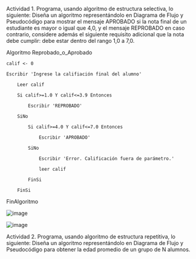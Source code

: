 Actividad 1. Programa, usando algoritmo de estructura selectiva, lo siguiente:
Diseña un algoritmo representándolo en Diagrama de Flujo y Pseudocódigo para mostrar el mensaje APROBADO si la nota final de un estudiante es mayor o igual que 4,0,
y el mensaje REPROBADO en caso contrario, considere además el siguiente requisito adicional que la nota debe cumplir: debe estar dentro del rango 1,0 a 7,0.

Algoritmo Reprobado_o_Aprobado

	calif <- 0
	
	Escribir 'Ingrese la califiación final del alumno'
	
		Leer calif
		
		Si calif>=1.0 Y calif<=3.9 Entonces
		
			Escribir 'REPROBADO'
			
		SiNo
		
			Si calif>=4.0 Y calif<=7.0 Entonces
			
				Escribir 'APROBADO'
				
			SiNo
			
				Escribir 'Error. Calificación fuera de parámetro.'
				
				leer calif
				
			FinSi
			
		FinSi
		
FinAlgoritmo

![image](https://user-images.githubusercontent.com/99224635/166507201-1a03bc9e-5e34-48d7-acbc-93740dec395a.png)


![image](https://user-images.githubusercontent.com/99224635/166507709-af9ce5ef-28d9-4429-a8f6-46b320677c71.png)


Actividad 2. Programa, usando algoritmo de estructura repetitiva, lo siguiente:
Diseña un algoritmo representándolo en Diagrama de Flujo y Pseudocódigo para obtener la edad promedio de un grupo de N alumnos.
